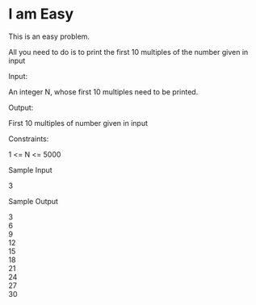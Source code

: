 # I am Easy 

This is an easy problem. 

All you need to do is to print the first 10 multiples of the number given in input

Input:

An integer N, whose first 10 multiples need to be printed.

Output:

First 10 multiples of number given in input

Constraints:

1 <= N <= 5000

Sample Input

3

Sample Output

3\
6\
9\
12\
15\
18\
21\
24\
27\
30
